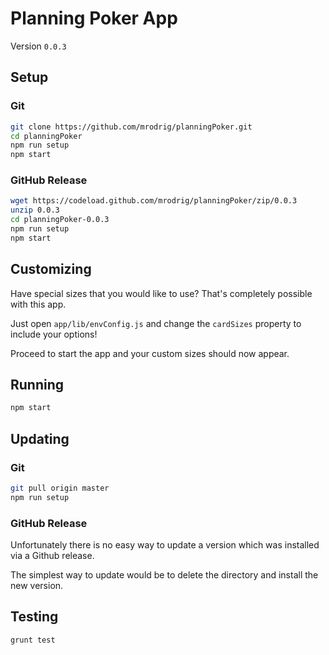# Planning Poker App

Version `0.0.3`

## Setup

### Git

```bash 
git clone https://github.com/mrodrig/planningPoker.git
cd planningPoker
npm run setup
npm start
```

### GitHub Release

```bash
wget https://codeload.github.com/mrodrig/planningPoker/zip/0.0.3
unzip 0.0.3
cd planningPoker-0.0.3
npm run setup
npm start
```

## Customizing

Have special sizes that you would like to use?  That's completely possible with this app.

Just open `app/lib/envConfig.js` and change the `cardSizes` property to include your options!

Proceed to start the app and your custom sizes should now appear.

## Running

```bash
npm start
```

## Updating

### Git

```bash
git pull origin master
npm run setup
```

### GitHub Release

Unfortunately there is no easy way to update a version which was installed via a Github release.

The simplest way to update would be to delete the directory and install the new version.

## Testing

```bash
grunt test
```